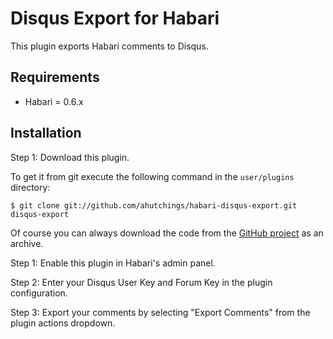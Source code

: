 # Disqus Export for Habari

This plugin exports Habari comments to Disqus.

## Requirements

* Habari = 0.6.x

## Installation

Step 1: Download this plugin.

To get it from git execute the following command in the `user/plugins` directory:

	$ git clone git://github.com/ahutchings/habari-disqus-export.git disqus-export

Of course you can always download the code from the [GitHub project](http://github.com/ahutchings/habari-disqus-export) as an archive.

Step 1: Enable this plugin in Habari's admin panel.

Step 2: Enter your Disqus User Key and Forum Key in the plugin configuration.

Step 3: Export your comments by selecting "Export Comments" from the plugin actions dropdown.
